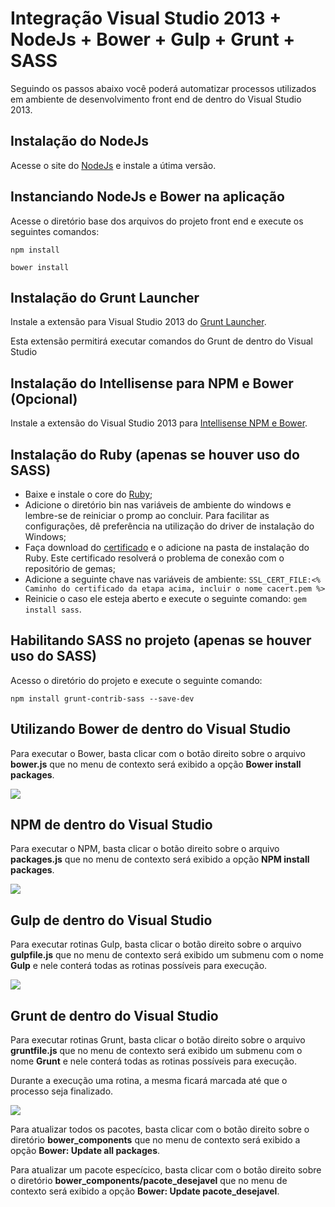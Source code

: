 # Integração Visual Studio 2013 + NodeJs + Bower + Gulp + Grunt + SASS  #

Seguindo os passos abaixo você poderá automatizar processos utilizados em ambiente de desenvolvimento front end de dentro do Visual Studio 2013.


## Instalação do NodeJs ##
Acesse o site do [NodeJs](http://nodejs.org/ "NodeJs") e instale a útima versão.

## Instanciando NodeJs e Bower na aplicação ##
Acesse o diretório base dos arquivos do projeto front end e execute os seguintes comandos:

`npm install`

`bower install` 

## Instalação do Grunt Launcher ##
Instale a extensão para Visual Studio 2013 do [Grunt Launcher](https://visualstudiogallery.msdn.microsoft.com/dcbc5325-79ef-4b72-960e-0a51ee33a0ff "Grunt Laucher").

Esta extensão permitirá executar comandos do Grunt de dentro do Visual Studio 

## Instalação do Intellisense para NPM e Bower (Opcional) ##
Instale a extensão do Visual Studio 2013 para [Intellisense NPM e Bower](https://visualstudiogallery.msdn.microsoft.com/65748cdb-4087-497e-a394-2e3449c8e61e "Intellisense NPM e Bower").

## Instalação do Ruby (apenas se houver uso do SASS) ##
- Baixe e instale o core do [Ruby](http://rubyinstaller.org/downloads/ "Ruby");
- Adicione o diretório bin nas variáveis de ambiente do windows e lembre-se de reiniciar o promp ao concluir. Para facilitar as configurações, dê preferência na utilização do driver de instalação do Windows;
- Faça download do [certificado](http://curl.haxx.se/ca/cacert.pem "certificado") e o adicione na pasta de instalação do Ruby. Este certificado resolverá o problema de conexão com o repositório de gemas;
- Adicione a seguinte chave nas variáveis de ambiente: `SSL_CERT_FILE:<% Caminho do certificado da etapa acima, incluir o nome cacert.pem %>`
- Reinicie o caso ele esteja aberto e execute o seguinte comando: `gem install sass`.

## Habilitando SASS no projeto (apenas se houver uso do SASS) ##
Acesso o diretório do projeto e execute o seguinte comando:

`npm install grunt-contrib-sass --save-dev`

## Utilizando Bower de dentro do Visual Studio ##
Para executar o Bower, basta clicar com o botão direito sobre o arquivo **bower.js** que no menu de contexto será exibido a opção **Bower install packages**.

![](images/Bower.jpg)

## NPM de dentro do Visual Studio ##
Para executar o NPM, basta clicar o botão direito sobre o arquivo **packages.js** que no menu de contexto será exibido a opção **NPM install packages**.

![](images/Npm.jpg)


## Gulp de dentro do Visual Studio ##
Para executar rotinas Gulp, basta clicar o botão direito sobre o arquivo **gulpfile.js** que no menu de contexto será exibido um submenu com o nome **Gulp** e nele conterá todas as rotinas possíveis para execução.

![](images/Gulp.jpg)


## Grunt de dentro do Visual Studio ##
Para executar rotinas Grunt, basta clicar o botão direito sobre o arquivo **gruntfile.js** que no menu de contexto será exibido um submenu com o nome **Grunt** e nele conterá todas as rotinas possíveis para execução.

Durante a execução uma rotina, a mesma ficará marcada até que o processo seja finalizado.

![](images/Grunt.jpg)

Para atualizar todos os pacotes, basta clicar com o botão direito sobre o diretório **bower_components** que no menu de contexto será exibido a opção **Bower: Update all packages**.

Para atualizar um pacote especícico, basta clicar com o botão direito sobre o diretório **bower_components/pacote_desejavel** que no menu de contexto será exibido a opção **Bower: Update pacote_desejavel**.
